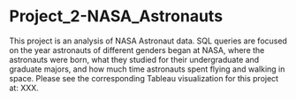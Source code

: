 # Project_2-NASA_Astronauts
This project is an analysis of NASA Astronaut data. SQL queries are focused on the year astronauts of different genders began at NASA, where the astronauts were born, what they studied for their undergraduate and graduate majors, and how much time astronauts spent flying and walking in space. Please see the corresponding Tableau visualization for this project at: XXX.

